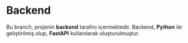# Backend

Bu branch, projenin **backend** tarafını içermektedir. Backend, **Python** ile geliştirilmiş olup, **FastAPI** kullanılarak oluşturulmuştur.
